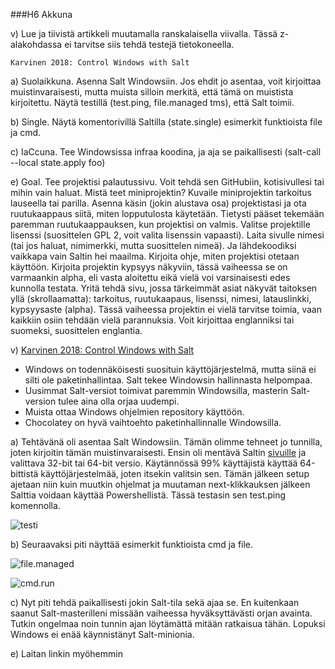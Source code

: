 ###H6 Akkuna

v) Lue ja tiivistä artikkeli muutamalla ranskalaisella viivalla. Tässä z-alakohdassa ei tarvitse siis tehdä testejä tietokoneella.

    Karvinen 2018: Control Windows with Salt

a) Suolaikkuna. Asenna Salt Windowsiin. Jos ehdit jo asentaa, voit kirjoittaa muistinvaraisesti, mutta muista silloin merkitä, että tämä on muistista kirjoitettu. Näytä testillä (test.ping, file.managed tms), että Salt toimii.

b) Single. Näytä komentorivillä Saltilla (state.single) esimerkit funktioista file ja cmd.

c) IaCcuna. Tee Windowsissa infraa koodina, ja aja se paikallisesti (salt-call --local state.apply foo)

e) Goal. Tee projektisi palautussivu. Voit tehdä sen GitHubiin, kotisivullesi tai mihin vain haluat. Mistä teet miniprojektin? Kuvaile miniprojektin tarkoitus lauseella tai parilla. Asenna käsin (jokin alustava osa) projektistasi ja ota ruutukaappaus siitä, miten lopputulosta käytetään. Tietysti pääset tekemään paremman ruutukaappauksen, kun projektisi on valmis. Valitse projektille lisenssi (suosittelen GPL 2, voit valita lisenssin vapaasti). Laita sivulle nimesi (tai jos haluat, nimimerkki, mutta suosittelen nimeä). Ja lähdekoodiksi vaikkapa vain Saltin hei maailma. Kirjoita ohje, miten projektisi otetaan käyttöön. Kirjoita projektin kypsyys näkyviin, tässä vaiheessa se on varmaankin alpha, eli vasta aloitettu eikä vielä voi varsinaisesti edes kunnolla testata. Yritä tehdä sivu, jossa tärkeimmät asiat näkyvät taitoksen yllä (skrollaamatta): tarkoitus, ruutukaapaus, lisenssi, nimesi, latauslinkki, kypsyysaste (alpha). Tässä vaiheessa projektin ei vielä tarvitse toimia, vaan kaikkiin osiin tehdään vielä parannuksia. Voit kirjoittaa englanniksi tai suomeksi, suosittelen englantia.

v) [Karvinen 2018: Control Windows with Salt](https://terokarvinen.com/2018/04/18/control-windows-with-salt/)

- Windows on todennäköisesti suosituin käyttöjärjestelmä, mutta siinä ei silti ole paketinhallintaa. Salt tekee Windowsin hallinnasta helpompaa.
- Uusimmat Salt-versiot toimivat paremmin Windowsilla, masterin Salt-version tulee aina olla orjaa uudempi.
- Muista ottaa Windows ohjelmien repository käyttöön.
- Chocolatey on hyvä vaihtoehto paketinhallinnalle Windowsilla.


a) Tehtävänä oli asentaa Salt Windowsiin. Tämän olimme tehneet jo tunnilla, joten kirjoitin tämän muistinvaraisesti. Ensin oli mentävä Saltin [sivuille](https://docs.saltproject.io/en/latest/topics/installation/windows.html) ja valittava 32-bit tai 64-bit versio. Käytännössä 99% käyttäjistä käyttää 64-bittistä käyttöjärjestelmää, joten itsekin valitsin sen. Tämän jälkeen setup ajetaan niin kuin muutkin ohjelmat ja muutaman next-klikkauksen jälkeen Salttia voidaan käyttää Powershellistä. Tässä testasin sen test.ping komennolla.

![testi](https://i.imgur.com/8kwtsCG.png)

b) Seuraavaksi piti näyttää esimerkit funktioista cmd ja file. 

![file.managed](https://i.imgur.com/Vr1Pfl1.jpeg)

![cmd.run](https://i.imgur.com/FYMbCnm.png)

c) Nyt piti tehdä paikallisesti jokin Salt-tila sekä ajaa se. En kuitenkaan saanut Salt-masterilleni missään vaiheessa hyväksyttävästi orjan avainta. Tutkin ongelmaa noin tunnin ajan löytämättä mitään ratkaisua tähän. Lopuksi Windows ei enää käynnistänyt Salt-minionia.

e) Laitan linkin myöhemmin

